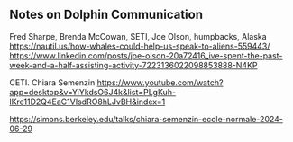 ## Notes on Dolphin Communication

Fred Sharpe, Brenda McCowan, SETI, Joe Olson, humpbacks, Alaska https://nautil.us/how-whales-could-help-us-speak-to-aliens-559443/
https://www.linkedin.com/posts/joe-olson-20a72416_ive-spent-the-past-week-and-a-half-assisting-activity-7223136022098853888-N4KP 

CETI. Chiara Semenzin  https://www.youtube.com/watch?app=desktop&v=YiYkdsO6J4k&list=PLgKuh-lKre11D2Q4EaC1VIsdRO8hLJvBH&index=1 

https://simons.berkeley.edu/talks/chiara-semenzin-ecole-normale-2024-06-29

